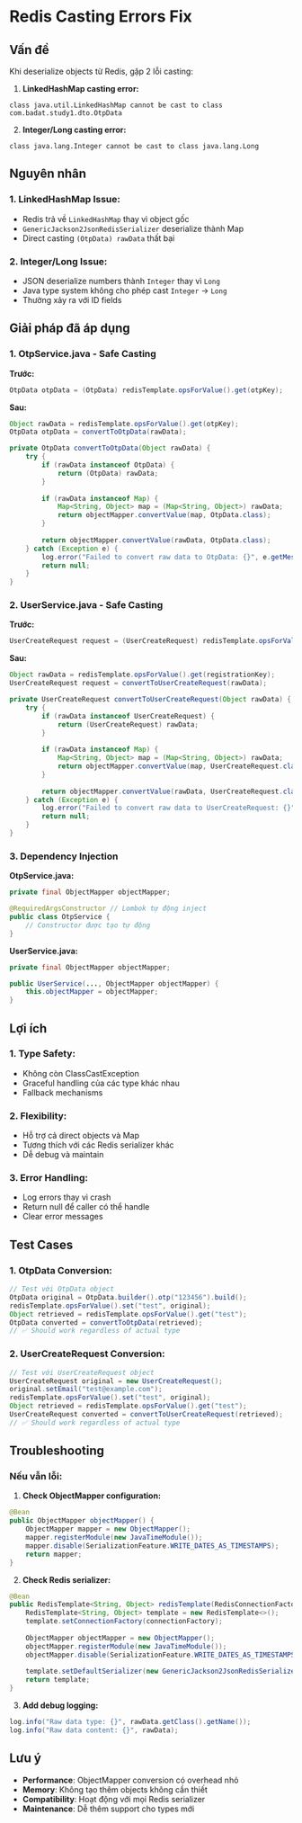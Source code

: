 # Redis Casting Errors Fix

## Vấn đề
Khi deserialize objects từ Redis, gặp 2 lỗi casting:

1. **LinkedHashMap casting error:**
```
class java.util.LinkedHashMap cannot be cast to class com.badat.study1.dto.OtpData
```

2. **Integer/Long casting error:**
```
class java.lang.Integer cannot be cast to class java.lang.Long
```

## Nguyên nhân

### 1. **LinkedHashMap Issue:**
- Redis trả về `LinkedHashMap` thay vì object gốc
- `GenericJackson2JsonRedisSerializer` deserialize thành Map
- Direct casting `(OtpData) rawData` thất bại

### 2. **Integer/Long Issue:**
- JSON deserialize numbers thành `Integer` thay vì `Long`
- Java type system không cho phép cast `Integer` → `Long`
- Thường xảy ra với ID fields

## Giải pháp đã áp dụng

### 1. **OtpService.java - Safe Casting**

**Trước:**
```java
OtpData otpData = (OtpData) redisTemplate.opsForValue().get(otpKey);
```

**Sau:**
```java
Object rawData = redisTemplate.opsForValue().get(otpKey);
OtpData otpData = convertToOtpData(rawData);

private OtpData convertToOtpData(Object rawData) {
    try {
        if (rawData instanceof OtpData) {
            return (OtpData) rawData;
        }
        
        if (rawData instanceof Map) {
            Map<String, Object> map = (Map<String, Object>) rawData;
            return objectMapper.convertValue(map, OtpData.class);
        }
        
        return objectMapper.convertValue(rawData, OtpData.class);
    } catch (Exception e) {
        log.error("Failed to convert raw data to OtpData: {}", e.getMessage());
        return null;
    }
}
```

### 2. **UserService.java - Safe Casting**

**Trước:**
```java
UserCreateRequest request = (UserCreateRequest) redisTemplate.opsForValue().get(registrationKey);
```

**Sau:**
```java
Object rawData = redisTemplate.opsForValue().get(registrationKey);
UserCreateRequest request = convertToUserCreateRequest(rawData);

private UserCreateRequest convertToUserCreateRequest(Object rawData) {
    try {
        if (rawData instanceof UserCreateRequest) {
            return (UserCreateRequest) rawData;
        }
        
        if (rawData instanceof Map) {
            Map<String, Object> map = (Map<String, Object>) rawData;
            return objectMapper.convertValue(map, UserCreateRequest.class);
        }
        
        return objectMapper.convertValue(rawData, UserCreateRequest.class);
    } catch (Exception e) {
        log.error("Failed to convert raw data to UserCreateRequest: {}", e.getMessage());
        return null;
    }
}
```

### 3. **Dependency Injection**

**OtpService.java:**
```java
private final ObjectMapper objectMapper;

@RequiredArgsConstructor // Lombok tự động inject
public class OtpService {
    // Constructor được tạo tự động
}
```

**UserService.java:**
```java
private final ObjectMapper objectMapper;

public UserService(..., ObjectMapper objectMapper) {
    this.objectMapper = objectMapper;
}
```

## Lợi ích

### 1. **Type Safety:**
- Không còn ClassCastException
- Graceful handling của các type khác nhau
- Fallback mechanisms

### 2. **Flexibility:**
- Hỗ trợ cả direct objects và Map
- Tương thích với các Redis serializer khác
- Dễ debug và maintain

### 3. **Error Handling:**
- Log errors thay vì crash
- Return null để caller có thể handle
- Clear error messages

## Test Cases

### 1. **OtpData Conversion:**
```java
// Test với OtpData object
OtpData original = OtpData.builder().otp("123456").build();
redisTemplate.opsForValue().set("test", original);
Object retrieved = redisTemplate.opsForValue().get("test");
OtpData converted = convertToOtpData(retrieved);
// ✅ Should work regardless of actual type
```

### 2. **UserCreateRequest Conversion:**
```java
// Test với UserCreateRequest object
UserCreateRequest original = new UserCreateRequest();
original.setEmail("test@example.com");
redisTemplate.opsForValue().set("test", original);
Object retrieved = redisTemplate.opsForValue().get("test");
UserCreateRequest converted = convertToUserCreateRequest(retrieved);
// ✅ Should work regardless of actual type
```

## Troubleshooting

### Nếu vẫn lỗi:

1. **Check ObjectMapper configuration:**
```java
@Bean
public ObjectMapper objectMapper() {
    ObjectMapper mapper = new ObjectMapper();
    mapper.registerModule(new JavaTimeModule());
    mapper.disable(SerializationFeature.WRITE_DATES_AS_TIMESTAMPS);
    return mapper;
}
```

2. **Check Redis serializer:**
```java
@Bean
public RedisTemplate<String, Object> redisTemplate(RedisConnectionFactory connectionFactory) {
    RedisTemplate<String, Object> template = new RedisTemplate<>();
    template.setConnectionFactory(connectionFactory);
    
    ObjectMapper objectMapper = new ObjectMapper();
    objectMapper.registerModule(new JavaTimeModule());
    objectMapper.disable(SerializationFeature.WRITE_DATES_AS_TIMESTAMPS);
    
    template.setDefaultSerializer(new GenericJackson2JsonRedisSerializer(objectMapper));
    return template;
}
```

3. **Add debug logging:**
```java
log.info("Raw data type: {}", rawData.getClass().getName());
log.info("Raw data content: {}", rawData);
```

## Lưu ý

- **Performance**: ObjectMapper conversion có overhead nhỏ
- **Memory**: Không tạo thêm objects không cần thiết
- **Compatibility**: Hoạt động với mọi Redis serializer
- **Maintenance**: Dễ thêm support cho types mới
